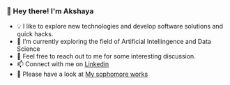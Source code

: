 ### 👋 Hey there! I'm Akshaya

- 💡  I like to explore new technologies and develop software solutions and quick hacks.
- 🌱 I’m currently exploring the field of Artificial Intellingence and Data Science
- 💬 Feel free to reach out to me for some interesting discussion.
- 📫 Connect with me on <a href = "https://www.linkedin.com/in/akshaya-tl/"> Linkedin </a>
- 📄  Please have a look at <a href = "https://gitlab.com/Akshaya01"> My sophomore works </a>

